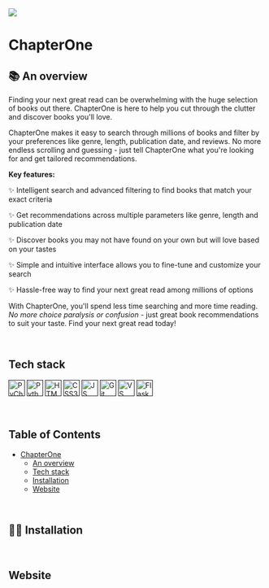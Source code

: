 <img src ="https://github.com/milliedavidson/CFGProject/blob/main/images/logo.png">

<br>

# ChapterOne
## 📚 An overview

Finding your next great read can be overwhelming with the huge selection of books out there. ChapterOne is here to help you cut through the clutter and discover books you'll love.

ChapterOne makes it easy to search through millions of books and filter by your preferences like genre, length, publication date, and reviews. No more endless scrolling and guessing - just tell ChapterOne what you're looking for and get tailored recommendations.

**Key features:**

✨ Intelligent search and advanced filtering to find books that match your exact criteria

✨ Get recommendations across multiple parameters like genre, length and publication date

✨ Discover books you may not have found on your own but will love based on your tastes

✨ Simple and intuitive interface allows you to fine-tune and customize your search

✨ Hassle-free way to find your next great read among millions of options

With ChapterOne, you'll spend less time searching and more time reading. *No more choice paralysis or confusion* - just great book recommendations to suit your taste. Find your next great read today!

<br>

## Tech stack

[<img height="32" width="32" alt="PyCharm" src="https://cdn.worldvectorlogo.com/logos/pycharm.svg"/>]()
[<img height="32" width="32" alt="Python Logo" src="https://cdn.worldvectorlogo.com/logos/python-5.svg"/>]()
[<img height="32" width="32" alt="HTML5 Logo" src="https://www.w3.org/html/logo/badge/html5-badge-h-solo.png"/>]()
[<img height="32" width="32" alt="CSS3 Logo" src="https://cdn.worldvectorlogo.com/logos/css-3.svg"/>]()
[<img height="32" width="32" alt="JS Logo" src="https://cdn.worldvectorlogo.com/logos/logo-javascript.svg"/>]()
[<img height="32" width="32" alt="Git" src="https://cdn.worldvectorlogo.com/logos/git-icon.svg"/>]()
[<img height="32" width="32" alt="VS Code Logo" src="https://cdn.worldvectorlogo.com/logos/visual-studio-code-1.svg"/>]()
[<img height="32" width="32" alt="Flask" src="https://cdn.worldvectorlogo.com/logos/flask.svg"/>]()

<br>

## Table of Contents

- [ChapterOne](#chapterone)
  - [An overview](#-an-overview)
  - [Tech stack](#tech-stack)
  - [Installation](#installation)
  - [Website](#website)

<br>

## 🧑‍💻 Installation

<br>

## Website

<br>
